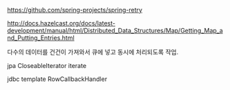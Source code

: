 
https://github.com/spring-projects/spring-retry

http://docs.hazelcast.org/docs/latest-development/manual/html/Distributed_Data_Structures/Map/Getting_Map_and_Putting_Entries.html


다수의 데이터를 건건이 가져와서 큐에 넣고 동시에 처리되도록 작업.

jpa CloseableIterator iterate

jdbc template RowCallbackHandler


